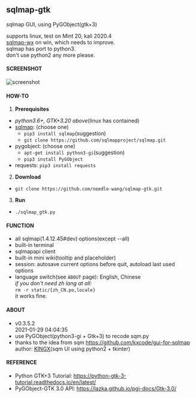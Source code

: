 ## sqlmap-gtk
sqlmap GUI, using PyGObject(gtk+3)

supports linux, test on Mint 20, kali 2020.4  
[sqlmap-wx](https://github.com/needle-wang/sqlmap-wx) on win, which needs to improve.  
sqlmap has port to python3.  
don't use python2 any more please.

#### SCREENSHOT
![screenshot](https://github.com/needle-wang/sqlmap-gtk/blob/master/screenshots/sqlmap-ui1.png)

#### HOW-TO
1. **Prerequisites**
  - *python3.6+, GTK+3.20 above*(linux has contained)
  - [sqlmap](https://github.com/sqlmapproject/sqlmap): (choose one)
    - `pip3 install sqlmap`(suggestion)
    - `git clone https://github.com/sqlmapproject/sqlmap.git`
  - pygobject: (choose one)
    - `apt-get install python3-gi`(suggestion)
    - `pip3 install PyGObject`
  - requests: `pip3 install requests`
2. **Download**
  - `git clone https://github.com/needle-wang/sqlmap-gtk.git`
3. **Run**
  - `./sqlmap_gtk.py`

#### FUNCTION
- all sqlmap(1.4.12.45#dev) options(except --all)
- built-in terminal
- sqlmapapi client
- built-in mini wiki(tooltip and placeholder)
- session: autosave current options before quit, autoload last used options
- language switch(see `ABOUT` page): English, Chinese  
  *if you don't need zh lang at all:*  
    `rm -r static/{zh_CN.po,locale}`  
    it works fine.

#### ABOUT
- v0.3.5.2  
  2021-01-29 04:04:35
- use PyGObject(python3-gi + Gtk+3) to recode sqm.py
- thanks to the idea from sqm <https://github.com/kxcode/gui-for-sqlmap>  
  author: [KINGX](https://github.com/kxcode)(sqm UI using python2 + tkinter)  

#### REFERENCE
- Python GTK+3 Tutorial: <https://python-gtk-3-tutorial.readthedocs.io/en/latest/>
- PyGObject-GTK 3.0 API: <https://lazka.github.io/pgi-docs/Gtk-3.0/>
